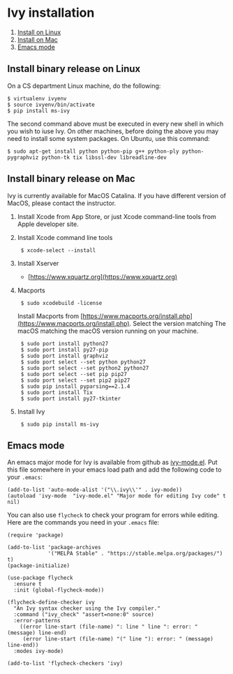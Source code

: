 # Ivy installation

1. [Install on Linux](#linuxbinary)
2. [Install on Mac](#macbinary)
3. [Emacs mode](#emacsmode)

## <a name="linuxbinary"> Install binary release on Linux

On a CS department Linux machine, do the following:

    $ virtualenv ivyenv
    $ source ivyenv/bin/activate
    $ pip install ms-ivy

The second command above must be executed in every new shell in which you wish to iuse Ivy. On other machines, before doing the above you may need to install some system packages. On Ubuntu, use this command:

    $ sudo apt-get install python python-pip g++ python-ply python-pygraphviz python-tk tix libssl-dev libreadline-dev

## <a name="macbinary"> Install binary release on Mac

Ivy is currently available for MacOS Catalina. If you have different version of MacOS, please contact the instructor.

1. Install Xcode from App Store, or just Xcode command-line tools from Apple developer site.
2. Install Xcode command line tools

        $ xcode-select --install

3. Install Xserver

    - [https://www.xquartz.org](https://www.xquartz.org)

4. Macports

        $ sudo xcodebuild -license

    Install Macports from [https://www.macports.org/install.php](https://www.macports.org/install.php). Select
    the version matching The macOS matching the macOS version running on your
    machine. 

        $ sudo port install python27
        $ sudo port install py27-pip
        $ sudo port install graphviz
        $ sudo port select --set python python27
        $ sudo port select --set python2 python27
        $ sudo port select --set pip pip27
        $ sudo port select --set pip2 pip27
        $ sudo pip install pyparsing==2.1.4
        $ sudo port install Tix
        $ sudo port install py27-tkinter

5. Install Ivy

        $ sudo pip install ms-ivy

## <a name="emacsmode">  Emacs mode

An emacs major mode for Ivy is available from github as [ivy-mode.el](https://github.com/kenmcmil/ivy/blob/master/lib/emacs/ivy-mode.el). Put this file
somewhere in your emacs load path and add the following code to your
`.emacs`:

    (add-to-list 'auto-mode-alist '("\\.ivy\\'" . ivy-mode))
    (autoload 'ivy-mode  "ivy-mode.el" "Major mode for editing Ivy code" t nil)

You can also use `flycheck` to check your program for errors while editing. Here are the commands you need in your `.emacs` file:

    (require 'package)

    (add-to-list 'package-archives
                 '("MELPA Stable" . "https://stable.melpa.org/packages/") t)
    (package-initialize)

    (use-package flycheck
      :ensure t
      :init (global-flycheck-mode))

    (flycheck-define-checker ivy
      "An Ivy syntax checker using the Ivy compiler."
      :command ("ivy_check" "assert=none:0" source)
      :error-patterns
        ((error line-start (file-name) ": line " line ": error: " (message) line-end)
         (error line-start (file-name) "(" line "): error: " (message) line-end))
      :modes ivy-mode)

    (add-to-list 'flycheck-checkers 'ivy)
